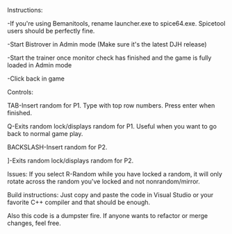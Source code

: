 Instructions:

-If you're using Bemanitools, rename launcher.exe to spice64.exe. Spicetool users should be perfectly fine.

-Start Bistrover in Admin mode (Make sure it's the latest DJH release)

-Start the trainer once monitor check has finished and the game is fully loaded in Admin mode

-Click back in game


Controls:

TAB-Insert random for P1. Type with top row numbers. Press enter when finished.

Q-Exits random lock/displays random for P1. Useful when you want to go back to normal game play.

BACKSLASH-Insert random for P2.

]-Exits random lock/displays random for P2.


Issues:
If you select R-Random while you have locked a random, it will only rotate across the random you've locked and not nonrandom/mirror.

Build instructions: Just copy and paste the code in Visual Studio or your favorite C++ compiler and that should be enough.

Also this code is a dumpster fire. If anyone wants to refactor or merge changes, feel free.
